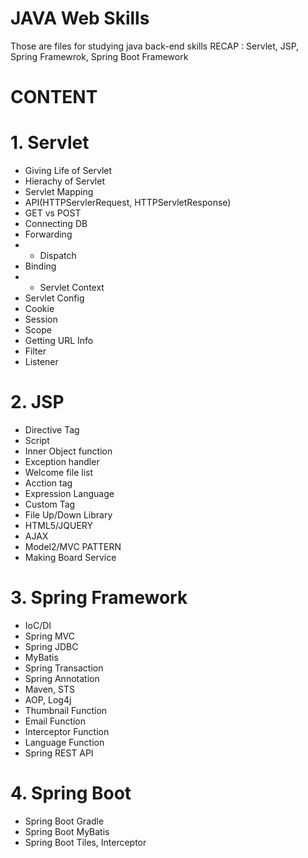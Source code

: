 # JAVA Web Skills
Those are files for studying java back-end skills
RECAP : Servlet, JSP, Spring Framewrok, Spring Boot Framework


# CONTENT

# 1. Servlet
- Giving Life of Servlet
- Hierachy of Servlet
- Servlet Mapping
- API(HTTPServlerRequest, HTTPServletResponse)
- GET vs POST
- Connecting DB
- Forwarding
- - Dispatch
- Binding
- - Servlet Context
- Servlet Config
- Cookie
- Session
- Scope
- Getting URL Info
- Filter
- Listener

# 2. JSP
- Directive Tag
- Script
- Inner Object function
- Exception handler
- Welcome file list
- Acction tag
- Expression Language
- Custom Tag
- File Up/Down Library
- HTML5/JQUERY
- AJAX
- Model2/MVC PATTERN
- Making Board Service

# 3. Spring Framework
- IoC/DI
- Spring MVC
- Spring JDBC
- MyBatis
- Spring Transaction
- Spring Annotation
- Maven, STS
- AOP, Log4j
- Thumbnail Function
- Email Function
- Interceptor Function
- Language Function
- Spring REST API

# 4. Spring Boot
- Spring Boot Gradle
- Spring Boot MyBatis
- Spring Boot Tiles, Interceptor

